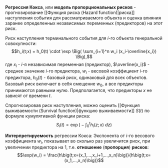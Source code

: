 **Регрессия Кокса**, или **модель пропорциональных рисков** - прогнозирование [[Функция риска (Hazard function)|риска]] наступления события для рассматриваемого объекта и оценка влияния заранее определенных независимых переменных (предикторов) на этот риск.

Риск наступления терминального события для $i$-го объекта генеральной совокупности:
$$h_i(t;x) = h_0(t) \cdot \exp \Big( \sum_{i=1}^n w_i (x_i-\overline{x_i}) \Big),$$где $x_i$ - $i$-я независимая переменная (предиктор), $\overline{x_i}$ - среднее значение $i$-го предиктора, $w_i$ - весовой коэффициент $i$-го предиктора, $h_0(t)$ - базовый риск, одинаковый для всех объектов. Базовый риск включает в себя смещение $w_0$, а все предикторы принимаются равными нулю. Предполагается, что предикторы $x$ не зависят от времени $t$.

Спрогнозировав риск наступления, можно оценить [[Функция выживаемости (Survival function)|функцию выживаемости]] $S(t)$ по формуле кумулятивной функции риска:$$S_i(t)=\exp \Big( -\int_0^t h_i(z;x)\ dz \Big)$$

**Интерпретируемость** регрессии Кокса: Экспонента от $i$-го весового коэффициента $w_i$, показывает во сколько раз увеличится риск, при увеличении предиктора на $1$, т.е. **отношение** (**пропорция**) **рисков**:$$\exp(w_i) = \frac{h\big(t;x=(x_1,...,x_i+1,...,x_n)\big)}{h\big(t;x=(x_1,...,x_n)\big)}$$